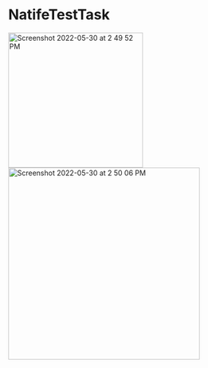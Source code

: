 # NatifeTestTask

<img width="270" alt="Screenshot 2022-05-30 at 2 49 52 PM" src="https://user-images.githubusercontent.com/64396554/170986560-34fee431-165e-4994-9e0b-937e40d6c0f8.png">
<img width="384" alt="Screenshot 2022-05-30 at 2 50 06 PM" src="https://user-images.githubusercontent.com/64396554/170986572-d0df3274-233e-4299-8ec7-886e82120e4e.png">
